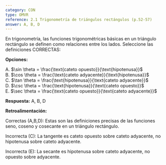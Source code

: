```yaml
---
category: CON
type: OMVR
reference: 2.1 Trigonometría de triángulos rectángulos (p.52-57)
answer: A, B, D
---
```


En trigonometría, las funciones trigonométricas básicas en un triángulo rectángulo se definen como relaciones entre los lados. Seleccione las definiciones CORRECTAS:

**Opciones:**

A. $\sin \theta = \frac{\text{cateto opuesto}}{\text{hipotenusa}}$  
B. $\cos \theta = \frac{\text{cateto adyacente}}{\text{hipotenusa}}$  
C. $\tan \theta = \frac{\text{hipotenusa}}{\text{cateto adyacente}}$  
D. $\csc \theta = \frac{\text{hipotenusa}}{\text{cateto opuesto}}$  
E. $\sec \theta = \frac{\text{cateto opuesto}}{\text{cateto adyacente}}$

**Respuesta:** A, B, D

**Retroalimentación:**

Correctas (A,B,D): Estas son las definiciones precisas de las funciones seno, coseno y cosecante en un triángulo rectángulo.

Incorrecta (C): La tangente es cateto opuesto sobre cateto adyacente, no hipotenusa sobre cateto adyacente.

Incorrecta (E): La secante es hipotenusa sobre cateto adyacente, no opuesto sobre adyacente.
